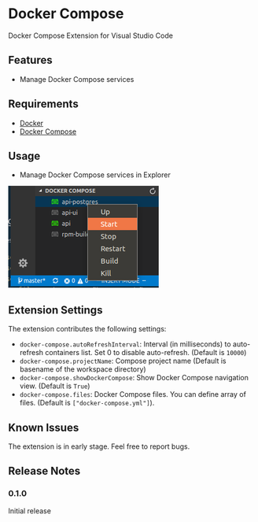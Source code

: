 # Docker Compose

Docker Compose Extension for Visual Studio Code

## Features

* Manage Docker Compose services

## Requirements

* [Docker](https://www.docker.com/)
* [Docker Compose](https://docs.docker.com/compose/)

## Usage

* Manage Docker Compose services in Explorer

![explorer](images/explorer.png)

## Extension Settings

The extension contributes the following settings:

* `docker-compose.autoRefreshInterval`: Interval (in milliseconds) to auto-refresh containers list. Set 0 to disable auto-refresh. (Default is `10000`)
* `docker-compose.projectName`: Compose project name (Default is basename of the workspace directory)
* `docker-compose.showDockerCompose`: Show Docker Compose navigation view. (Default is `True`)
* `docker-compose.files`: Docker Compose files. You can define array of files. (Default is `["docker-compose.yml"]`).

## Known Issues

The extension is in early stage. Feel free to report bugs.

## Release Notes

### 0.1.0

Initial release
